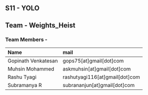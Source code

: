 ## S11 - YOLO


## Team - Weights_Heist
### Team Members - 

| Name        | mail           |
|:-------------|:--------------|
|Gopinath Venkatesan|gops75[at]gmail[dot]com|
|Muhsin Mohammed|askmuhsin[at]gmail[dot]com|
|Rashu Tyagi|rashutyagi116[at]gmail[dot]com| 
|Subramanya R|subrananjun[at]gmail[dot]com| 


